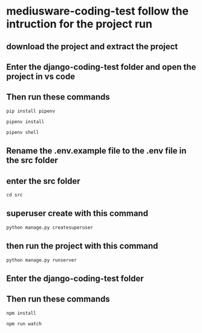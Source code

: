 # mediusware-coding-test follow the intruction for the project run

## download the project and extract the project
## Enter the django-coding-test folder and open the project in vs code
## Then run these commands
```
pip install pipenv
```
```
pipenv install 
```
```
pipenv shell
```
## Rename the .env.example file to the .env file in the src folder
## enter the src folder
```
cd src
```
## superuser create with this command
```
python manage.py createsuperuser
```
## then run the project with this command
```
python manage.py runserver
```

## Enter the django-coding-test folder
## Then run these commands 
```
npm install
```
```
npm run watch
```
